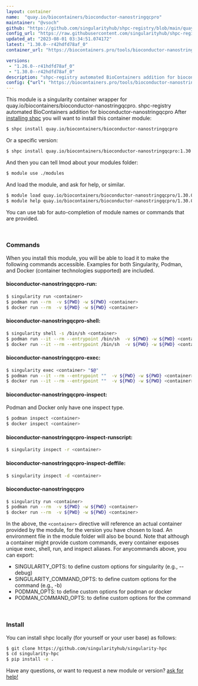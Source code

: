 ```yaml
---
layout: container
name:  "quay.io/biocontainers/bioconductor-nanostringqcpro"
maintainer: "@vsoch"
github: "https://github.com/singularityhub/shpc-registry/blob/main/quay.io/biocontainers/bioconductor-nanostringqcpro/container.yaml"
config_url: "https://raw.githubusercontent.com/singularityhub/shpc-registry/main/quay.io/biocontainers/bioconductor-nanostringqcpro/container.yaml"
updated_at: "2023-08-01 03:34:51.074172"
latest: "1.30.0--r42hdfd78af_0"
container_url: "https://biocontainers.pro/tools/bioconductor-nanostringqcpro"

versions:
 - "1.26.0--r41hdfd78af_0"
 - "1.30.0--r42hdfd78af_0"
description: "shpc-registry automated BioContainers addition for bioconductor-nanostringqcpro"
config: {"url": "https://biocontainers.pro/tools/bioconductor-nanostringqcpro", "maintainer": "@vsoch", "description": "shpc-registry automated BioContainers addition for bioconductor-nanostringqcpro", "latest": {"1.30.0--r42hdfd78af_0": "sha256:7a535ebca209c51a65ae80516b766c854b871fc4023061c3df18de9c9739425d"}, "tags": {"1.26.0--r41hdfd78af_0": "sha256:2daaec354853ad3cc781f243074d2c28c3b146af4be9aee502b2d53170f1efcc", "1.30.0--r42hdfd78af_0": "sha256:7a535ebca209c51a65ae80516b766c854b871fc4023061c3df18de9c9739425d"}, "docker": "quay.io/biocontainers/bioconductor-nanostringqcpro"}
---
```


This module is a singularity container wrapper for quay.io/biocontainers/bioconductor-nanostringqcpro.
shpc-registry automated BioContainers addition for bioconductor-nanostringqcpro
After [installing shpc](#install) you will want to install this container module:


```bash
$ shpc install quay.io/biocontainers/bioconductor-nanostringqcpro
```

Or a specific version:

```bash
$ shpc install quay.io/biocontainers/bioconductor-nanostringqcpro:1.30.0--r42hdfd78af_0
```

And then you can tell lmod about your modules folder:

```bash
$ module use ./modules
```

And load the module, and ask for help, or similar.

```bash
$ module load quay.io/biocontainers/bioconductor-nanostringqcpro/1.30.0--r42hdfd78af_0
$ module help quay.io/biocontainers/bioconductor-nanostringqcpro/1.30.0--r42hdfd78af_0
```

You can use tab for auto-completion of module names or commands that are provided.

<br>

### Commands

When you install this module, you will be able to load it to make the following commands accessible.
Examples for both Singularity, Podman, and Docker (container technologies supported) are included.

#### bioconductor-nanostringqcpro-run:

```bash
$ singularity run <container>
$ podman run --rm  -v ${PWD} -w ${PWD} <container>
$ docker run --rm  -v ${PWD} -w ${PWD} <container>
```

#### bioconductor-nanostringqcpro-shell:

```bash
$ singularity shell -s /bin/sh <container>
$ podman run --it --rm --entrypoint /bin/sh  -v ${PWD} -w ${PWD} <container>
$ docker run --it --rm --entrypoint /bin/sh  -v ${PWD} -w ${PWD} <container>
```

#### bioconductor-nanostringqcpro-exec:

```bash
$ singularity exec <container> "$@"
$ podman run --it --rm --entrypoint ""  -v ${PWD} -w ${PWD} <container> "$@"
$ docker run --it --rm --entrypoint ""  -v ${PWD} -w ${PWD} <container> "$@"
```

#### bioconductor-nanostringqcpro-inspect:

Podman and Docker only have one inspect type.

```bash
$ podman inspect <container>
$ docker inspect <container>
```

#### bioconductor-nanostringqcpro-inspect-runscript:

```bash
$ singularity inspect -r <container>
```

#### bioconductor-nanostringqcpro-inspect-deffile:

```bash
$ singularity inspect -d <container>
```



#### bioconductor-nanostringqcpro

```bash
$ singularity run <container>
$ podman run --rm  -v ${PWD} -w ${PWD} <container>
$ docker run --rm  -v ${PWD} -w ${PWD} <container>
```


In the above, the `<container>` directive will reference an actual container provided
by the module, for the version you have chosen to load. An environment file in the
module folder will also be bound. Note that although a container
might provide custom commands, every container exposes unique exec, shell, run, and
inspect aliases. For anycommands above, you can export:

 - SINGULARITY_OPTS: to define custom options for singularity (e.g., --debug)
 - SINGULARITY_COMMAND_OPTS: to define custom options for the command (e.g., -b)
 - PODMAN_OPTS: to define custom options for podman or docker
 - PODMAN_COMMAND_OPTS: to define custom options for the command

<br>

### Install

You can install shpc locally (for yourself or your user base) as follows:

```bash
$ git clone https://github.com/singularityhub/singularity-hpc
$ cd singularity-hpc
$ pip install -e .
```

Have any questions, or want to request a new module or version? [ask for help!](https://github.com/singularityhub/singularity-hpc/issues)